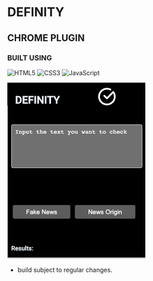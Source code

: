 # DEFINITY

## CHROME PLUGIN

### BUILT USING
![HTML5](https://img.shields.io/badge/-HTML5-E34F26?style=flat-square&logo=html5&logoColor=white)
![CSS3](https://img.shields.io/badge/-CSS3-1572B6?style=flat-square&logo=css3)
![JavaScript](https://img.shields.io/badge/-JavaScript-black?style=flat-square&logo=javascript)


![image](https://github.com/DEFINITY-sem5/Chrome_plugin/blob/master/assets/images/build.png)

* build subject to regular changes.
